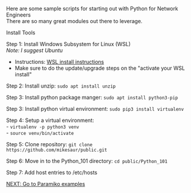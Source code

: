 Here are some sample scripts for starting out with Python for Network Engineers<br>
There are so many great modules out there to leverage.

Install Tools

Step 1: Install Windows Subsystem for Linux (WSL)<br>
<i>Note: I suggest Ubuntu</i><br>

- Instructions: 
 [WSL install instructions](https://docs.microsoft.com/en-us/windows/wsl/install-win10)
- Make sure to do the update/upgrade steps on the "activate your WSL install"<br>

Step 2: Install unzip: ```sudo apt install unzip```

Step 3: Install python package manger: ```sudo apt install python3-pip```<br>

Step 3: Install python virtual environment: ```sudo pip3 install virtualenv```<br>

Step 4: Setup a virtual environment:<br>
    -  ```virtualenv -p python3 venv```<br>
    - ```source venv/bin/activate```

Step 5: Clone repository: ```git clone https://github.com/mikesaur/public.git```

Step 6: Move in to the Python_101 directory: ```cd public/Python_101```
   
Step 7: Add host entries to /etc/hosts<br>
 
 [NEXT: Go to Paramiko examples](https://github.com/mikesaur/public/tree/master/Python_101/paramiko)

 
